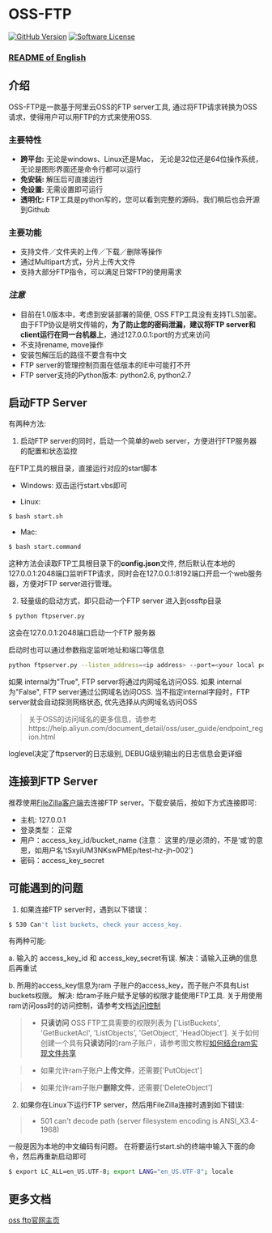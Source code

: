 # OSS-FTP

[![GitHub Version](https://badge.fury.io/gh/aliyun%2Foss-ftp.svg)](https://badge.fury.io/gh/aliyun%2Foss-ftp)
[![Software License](https://img.shields.io/badge/license-MIT-brightgreen.svg)](LICENSE)

### [README of English](https://github.com/aliyun/oss-ftp/blob/master/README-CN.md)

## 介绍
OSS-FTP是一款基于阿里云OSS的FTP server工具, 通过将FTP请求转换为OSS请求，使得用户可以用FTP的方式来使用OSS.

### 主要特性

- **跨平台:** 无论是windows、Linux还是Mac， 无论是32位还是64位操作系统，无论是图形界面还是命令行都可以运行
- **免安装:** 解压后可直接运行
- **免设置:** 无需设置即可运行
- **透明化:** FTP工具是python写的，您可以看到完整的源码，我们稍后也会开源到Github

### 主要功能

- 支持文件／文件夹的上传／下载／删除等操作
- 通过Multipart方式，分片上传大文件
- 支持大部分FTP指令，可以满足日常FTP的使用需求

### *注意*
- 目前在1.0版本中，考虑到安装部署的简便, OSS FTP工具没有支持TLS加密。由于FTP协议是明文传输的，**为了防止您的密码泄漏，建议将FTP server和client运行在同一台机器上**，通过127.0.0.1:port的方式来访问
- 不支持rename, move操作
- 安装包解压后的路径不要含有中文
- FTP server的管理控制页面在低版本的IE中可能打不开
- FTP server支持的Python版本: python2.6, python2.7


## 启动FTP Server
有两种方法:

1. 启动FTP server的同时，启动一个简单的web server，方便进行FTP服务器的配置和状态监控

在FTP工具的根目录，直接运行对应的start脚本

- Windows:
双击运行start.vbs即可

- Linux:
```bash
$ bash start.sh
```

- Mac:
```bash
$ bash start.command
```

这种方法会读取FTP工具根目录下的**config.json**文件, 然后默认在本地的127.0.0.1:2048端口监听FTP请求，同时会在127.0.0.1:8192端口开启一个web服务器，方便对FTP server进行管理。


2. 轻量级的启动方式，即只启动一个FTP server
进入到ossftp目录

```bash
$ python ftpserver.py
```
这会在127.0.0.1:2048端口启动一个FTP 服务器

启动时也可以通过参数指定监听地址和端口等信息
```bash
python ftpserver.py --listen_address=<ip address> --port=<your local port> --internal=<True/False> --loglevel=<DEBUG/INFO>
```
如果 internal为"True", FTP server将通过内网域名访问OSS.
如果 internal为"False", FTP server通过公网域名访问OSS.
当不指定internal字段时，FTP server就会自动探测网络状态, 优先选择从内网域名访问OSS

> 关于OSS的访问域名的更多信息，请参考https://help.aliyun.com/document_detail/oss/user_guide/endpoint_region.html

loglevel决定了ftpserver的日志级别, DEBUG级别输出的日志信息会更详细

## 连接到FTP Server
推荐使用[FileZilla客户端](https://filezilla-project.org/)去连接FTP server。下载安装后，按如下方式连接即可:

- 主机: 127.0.0.1
- 登录类型： 正常
- 用户：access_key_id/bucket_name (注意： 这里的/是必须的，不是‘或’的意思，如用户名'tSxyiUM3NKswPMEp/test-hz-jh-002')
- 密码：access_key_secret

## 可能遇到的问题

1. 如果连接FTP server时，遇到以下错误：

```bash
$ 530 Can't list buckets, check your access_key. 
```

有两种可能:

a. 输入的 access_key_id 和 access_key_secret有误.
解决：请输入正确的信息后再重试

b. 所用的access_key信息为ram 子账户的access_key，而子账户不具有List buckets权限。
解决: 给ram子账户赋予足够的权限才能使用FTP工具. 关于用使用ram访问oss时的访问控制，请参考文档[访问控制](https://www.aliyun.com/product/ram/)

> - **只读访问** OSS FTP工具需要的权限列表为
 ['ListBuckets', 'GetBucketAcl', 'ListObjects', 'GetObject', 'HeadObject'].
>  关于如何创建一个具有**只读访问**的ram子账户，请参考图文教程[如何结合ram实现文件共享](https://help.aliyun.com/document_detail/oss/utilities/ossftp/build-file-share-by-ram.html)

> - 如果允许ram子账户**上传文件**，还需要['PutObject']

> - 如果允许ram子账户**删除文件**，还需要['DeleteObject']

2. 如果你在Linux下运行FTP server，然后用FileZilla连接时遇到如下错误:

> - 501 can't decode path (server filesystem encoding is ANSI_X3.4-1968)

一般是因为本地的中文编码有问题。
在将要运行start.sh的终端中输入下面的命令，然后再重新启动即可
```bash
$ export LC_ALL=en_US.UTF-8; export LANG="en_US.UTF-8"; locale
```

## 更多文档
[oss ftp官网主页](https://help.aliyun.com/document_detail/oss/utilities/ossftp/install.html)

